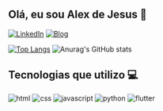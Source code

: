 ## Olá, eu sou Alex de Jesus 👋

[![LinkedIn](https://img.shields.io/badge/LinkedIn-0077B5?style=for-the-badge&logo=linkedin&logoColor=white)](https://www.linkedin.com/in/alex-de-jesus/)
[![Blog](https://img.shields.io/badge/Meu%20-Portifolio-1abc9c.svg)](https://www.google.com/search?q=Nao+tenho+site&rlz=1C5CHFA_enBR1095BR1095&oq=Nao+tenho+site&gs_lcrp=EgZjaHJvbWUyBggAEEUYOTIHCAEQABiABDIICAIQABgWGB4yCAgDEAAYFhgeMgoIBBAAGIAEGKIE0gEIMzcxOGowajeoAgCwAgA&sourceid=chrome&ie=UTF-8)

[![Top Langs](https://github-readme-stats.vercel.app/api/top-langs/?username=anuraghazra)](https://github.com/alexjesusbm/github-readme-stats)
![Anurag's GitHub stats](https://github-readme-stats.vercel.app/api?username=alexjesusbm&show_icons=true&theme=radical)

## Tecnologias que utilizo 💻

![html](https://img.shields.io/badge/HTML-239120?style=for-the-badge&logo=html5&logoColor=white) 
![css](https://img.shields.io/badge/CSS-239120?&style=for-the-badge&logo=css3&logoColor=white)
![javascript](https://img.shields.io/badge/JavaScript-F7DF1E?style=for-the-badge&logo=javascript&logoColor=black)
![python](https://img.shields.io/badge/Python-14354C?style=for-the-badge&logo=python&logoColor=white)
![flutter](https://img.shields.io/badge/Flutter-02569B?style=for-the-badge&logo=flutter&logoColor=white)
